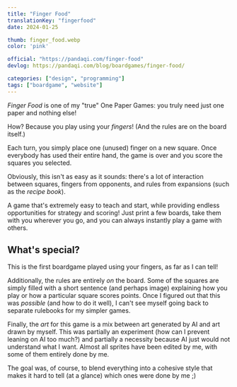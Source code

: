 ```yaml
---
title: "Finger Food"
translationKey: "fingerfood"
date: 2024-01-25

thumb: finger_food.webp
color: 'pink'

official: "https://pandaqi.com/finger-food"
devlog: https://pandaqi.com/blog/boardgames/finger-food/

categories: ["design", "programming"]
tags: ["boardgame", "website"]
---
```


_Finger Food_ is one of my "true" One Paper Games: you truly need just one paper and nothing else!

How? Because you play using your _fingers_! (And the rules are on the board itself.)

Each turn, you simply place one (unused) finger on a new square. Once everybody has used their entire hand, the game is over and you score the squares you selected.

Obviously, this isn't as easy as it sounds: there's a lot of interaction between squares, fingers from opponents, and rules from expansions (such as the _recipe book_).

A game that's extremely easy to teach and start, while providing endless opportunities for strategy and scoring! Just print a few boards, take them with you wherever you go, and you can always instantly play a game with others.

## What's special?

This is the first boardgame played using your fingers, as far as I can tell!

Additionally, the rules are entirely _on_ the board. Some of the squares are simply filled with a short sentence (and perhaps image) explaining how you play or how a particular square scores points. Once I figured out that this was _possible_ (and how to do it well), I can't see myself going back to separate rulebooks for my simpler games.

Finally, the _art_ for this game is a mix between art generated by AI and art drawn by myself. This was partially an experiment (how can I prevent leaning on AI too much?) and partially a necessity because AI just would not understand what I want. Almost all sprites have been edited by me, with some of them entirely done by me. 

The goal was, of course, to blend everything into a cohesive style that makes it hard to tell (at a glance) which ones were done by me ;)